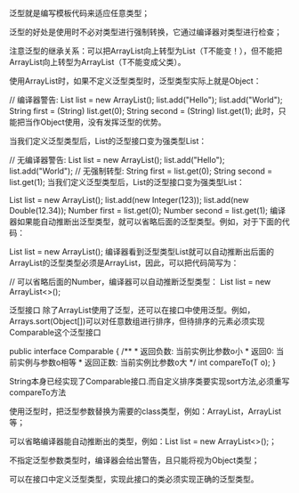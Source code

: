 泛型就是编写模板代码来适应任意类型；

泛型的好处是使用时不必对类型进行强制转换，它通过编译器对类型进行检查；

注意泛型的继承关系：可以把ArrayList<Integer>向上转型为List<Integer>（T不能变！），但不能把ArrayList<Integer>向上转型为ArrayList<Number>（T不能变成父类）。

使用ArrayList时，如果不定义泛型类型时，泛型类型实际上就是Object：

// 编译器警告:
List list = new ArrayList();
list.add("Hello");
list.add("World");
String first = (String) list.get(0);
String second = (String) list.get(1);
此时，只能把<T>当作Object使用，没有发挥泛型的优势。

当我们定义泛型类型<String>后，List<T>的泛型接口变为强类型List<String>：

// 无编译器警告:
List<String> list = new ArrayList<String>();
list.add("Hello");
list.add("World");
// 无强制转型:
String first = list.get(0);
String second = list.get(1);
当我们定义泛型类型<Number>后，List<T>的泛型接口变为强类型List<Number>：

List<Number> list = new ArrayList<Number>();
list.add(new Integer(123));
list.add(new Double(12.34));
Number first = list.get(0);
Number second = list.get(1);
编译器如果能自动推断出泛型类型，就可以省略后面的泛型类型。例如，对于下面的代码：

List<Number> list = new ArrayList<Number>();
编译器看到泛型类型List<Number>就可以自动推断出后面的ArrayList<T>的泛型类型必须是ArrayList<Number>，因此，可以把代码简写为：

// 可以省略后面的Number，编译器可以自动推断泛型类型：
List<Number> list = new ArrayList<>();



泛型接口
除了ArrayList<T>使用了泛型，还可以在接口中使用泛型。例如，Arrays.sort(Object[])可以对任意数组进行排序，但待排序的元素必须实现Comparable<T>这个泛型接口

public interface Comparable<T> {
    /**
     * 返回负数: 当前实例比参数o小
     * 返回0: 当前实例与参数o相等
     * 返回正数: 当前实例比参数o大
     */
    int compareTo(T o);
}

String本身已经实现了Comparable<String>接口.而自定义排序类要实现sort方法,必须重写compareTo方法

使用泛型时，把泛型参数<T>替换为需要的class类型，例如：ArrayList<String>，ArrayList<Number>等；

可以省略编译器能自动推断出的类型，例如：List<String> list = new ArrayList<>();；

不指定泛型参数类型时，编译器会给出警告，且只能将<T>视为Object类型；

可以在接口中定义泛型类型，实现此接口的类必须实现正确的泛型类型。